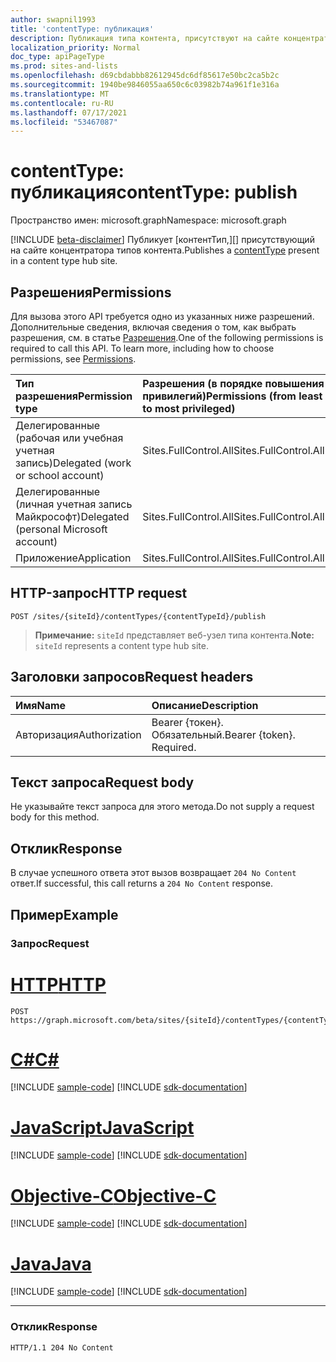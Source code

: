 ```yaml
---
author: swapnil1993
title: 'contentType: публикация'
description: Публикация типа контента, присутствуют на сайте концентратора типов контента.
localization_priority: Normal
doc_type: apiPageType
ms.prod: sites-and-lists
ms.openlocfilehash: d69cbdabbb82612945dc6df85617e50bc2ca5b2c
ms.sourcegitcommit: 1940be9846055aa650c6c03982b74a961f1e316a
ms.translationtype: MT
ms.contentlocale: ru-RU
ms.lasthandoff: 07/17/2021
ms.locfileid: "53467087"
---
```

# <a name="contenttype-publish"></a><span data-ttu-id="bf080-103">contentType: публикация</span><span class="sxs-lookup"><span data-stu-id="bf080-103">contentType: publish</span></span>
<span data-ttu-id="bf080-104">Пространство имен: microsoft.graph</span><span class="sxs-lookup"><span data-stu-id="bf080-104">Namespace: microsoft.graph</span></span>

[!INCLUDE [beta-disclaimer](../../includes/beta-disclaimer.md)]
<span data-ttu-id="bf080-105">Публикует [контентТип,][] присутствующий на сайте концентратора типов контента.</span><span class="sxs-lookup"><span data-stu-id="bf080-105">Publishes a [contentType][] present in a content type hub site.</span></span>

## <a name="permissions"></a><span data-ttu-id="bf080-106">Разрешения</span><span class="sxs-lookup"><span data-stu-id="bf080-106">Permissions</span></span>

<span data-ttu-id="bf080-p101">Для вызова этого API требуется одно из указанных ниже разрешений. Дополнительные сведения, включая сведения о том, как выбрать разрешения, см. в статье [Разрешения](/graph/permissions_reference.md).</span><span class="sxs-lookup"><span data-stu-id="bf080-p101">One of the following permissions is required to call this API. To learn more, including how to choose permissions, see [Permissions](/graph/permissions_reference.md).</span></span>

|<span data-ttu-id="bf080-109">Тип разрешения</span><span class="sxs-lookup"><span data-stu-id="bf080-109">Permission type</span></span>      | <span data-ttu-id="bf080-110">Разрешения (в порядке повышения привилегий)</span><span class="sxs-lookup"><span data-stu-id="bf080-110">Permissions (from least to most privileged)</span></span>              |
|:--------------------|:---------------------------------------------------------|
|<span data-ttu-id="bf080-111">Делегированные (рабочая или учебная учетная запись)</span><span class="sxs-lookup"><span data-stu-id="bf080-111">Delegated (work or school account)</span></span> | <span data-ttu-id="bf080-112">Sites.FullControl.All</span><span class="sxs-lookup"><span data-stu-id="bf080-112">Sites.FullControl.All</span></span>    |
|<span data-ttu-id="bf080-113">Делегированные (личная учетная запись Майкрософт)</span><span class="sxs-lookup"><span data-stu-id="bf080-113">Delegated (personal Microsoft account)</span></span> | <span data-ttu-id="bf080-114">Sites.FullControl.All</span><span class="sxs-lookup"><span data-stu-id="bf080-114">Sites.FullControl.All</span></span>    |
|<span data-ttu-id="bf080-115">Приложение</span><span class="sxs-lookup"><span data-stu-id="bf080-115">Application</span></span> | <span data-ttu-id="bf080-116">Sites.FullControl.All</span><span class="sxs-lookup"><span data-stu-id="bf080-116">Sites.FullControl.All</span></span> |

## <a name="http-request"></a><span data-ttu-id="bf080-117">HTTP-запрос</span><span class="sxs-lookup"><span data-stu-id="bf080-117">HTTP request</span></span>

<!-- {
  "blockType": "ignored"
}
-->
```http
POST /sites/{siteId}/contentTypes/{contentTypeId}/publish
```

><span data-ttu-id="bf080-118">**Примечание:** `siteId` представляет веб-узел типа контента.</span><span class="sxs-lookup"><span data-stu-id="bf080-118">**Note:** `siteId` represents a content type hub site.</span></span>

## <a name="request-headers"></a><span data-ttu-id="bf080-119">Заголовки запросов</span><span class="sxs-lookup"><span data-stu-id="bf080-119">Request headers</span></span>
|<span data-ttu-id="bf080-120">Имя</span><span class="sxs-lookup"><span data-stu-id="bf080-120">Name</span></span>|<span data-ttu-id="bf080-121">Описание</span><span class="sxs-lookup"><span data-stu-id="bf080-121">Description</span></span>|
|:---|:---|
|<span data-ttu-id="bf080-122">Авторизация</span><span class="sxs-lookup"><span data-stu-id="bf080-122">Authorization</span></span>|<span data-ttu-id="bf080-p102">Bearer {токен}. Обязательный.</span><span class="sxs-lookup"><span data-stu-id="bf080-p102">Bearer {token}. Required.</span></span>|

## <a name="request-body"></a><span data-ttu-id="bf080-125">Текст запроса</span><span class="sxs-lookup"><span data-stu-id="bf080-125">Request body</span></span>
<span data-ttu-id="bf080-126">Не указывайте текст запроса для этого метода.</span><span class="sxs-lookup"><span data-stu-id="bf080-126">Do not supply a request body for this method.</span></span>

## <a name="response"></a><span data-ttu-id="bf080-127">Отклик</span><span class="sxs-lookup"><span data-stu-id="bf080-127">Response</span></span>
<span data-ttu-id="bf080-128">В случае успешного ответа этот вызов возвращает `204 No Content` ответ.</span><span class="sxs-lookup"><span data-stu-id="bf080-128">If successful, this call returns a `204 No Content` response.</span></span>

## <a name="example"></a><span data-ttu-id="bf080-129">Пример</span><span class="sxs-lookup"><span data-stu-id="bf080-129">Example</span></span>

### <a name="request"></a><span data-ttu-id="bf080-130">Запрос</span><span class="sxs-lookup"><span data-stu-id="bf080-130">Request</span></span>

# <a name="http"></a>[<span data-ttu-id="bf080-131">HTTP</span><span class="sxs-lookup"><span data-stu-id="bf080-131">HTTP</span></span>](#tab/http)
<!-- {
  "blockType": "request",
  "name": "contenttype_publish"
}
-->
```http
POST https://graph.microsoft.com/beta/sites/{siteId}/contentTypes/{contentTypeId}/publish
```
# <a name="c"></a>[<span data-ttu-id="bf080-132">C#</span><span class="sxs-lookup"><span data-stu-id="bf080-132">C#</span></span>](#tab/csharp)
[!INCLUDE [sample-code](../includes/snippets/csharp/contenttype-publish-csharp-snippets.md)]
[!INCLUDE [sdk-documentation](../includes/snippets/snippets-sdk-documentation-link.md)]

# <a name="javascript"></a>[<span data-ttu-id="bf080-133">JavaScript</span><span class="sxs-lookup"><span data-stu-id="bf080-133">JavaScript</span></span>](#tab/javascript)
[!INCLUDE [sample-code](../includes/snippets/javascript/contenttype-publish-javascript-snippets.md)]
[!INCLUDE [sdk-documentation](../includes/snippets/snippets-sdk-documentation-link.md)]

# <a name="objective-c"></a>[<span data-ttu-id="bf080-134">Objective-C</span><span class="sxs-lookup"><span data-stu-id="bf080-134">Objective-C</span></span>](#tab/objc)
[!INCLUDE [sample-code](../includes/snippets/objc/contenttype-publish-objc-snippets.md)]
[!INCLUDE [sdk-documentation](../includes/snippets/snippets-sdk-documentation-link.md)]

# <a name="java"></a>[<span data-ttu-id="bf080-135">Java</span><span class="sxs-lookup"><span data-stu-id="bf080-135">Java</span></span>](#tab/java)
[!INCLUDE [sample-code](../includes/snippets/java/contenttype-publish-java-snippets.md)]
[!INCLUDE [sdk-documentation](../includes/snippets/snippets-sdk-documentation-link.md)]

---


### <a name="response"></a><span data-ttu-id="bf080-136">Отклик</span><span class="sxs-lookup"><span data-stu-id="bf080-136">Response</span></span>

<!-- { "blockType": "response" } -->

```http
HTTP/1.1 204 No Content
```

[contentType]: ../resources/contentType.md
